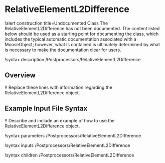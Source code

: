 # RelativeElementL2Difference

!alert construction title=Undocumented Class
The RelativeElementL2Difference has not been documented. The content listed below should be used as a starting point for
documenting the class, which includes the typical automatic documentation associated with a
MooseObject; however, what is contained is ultimately determined by what is necessary to make the
documentation clear for users.

!syntax description /Postprocessors/RelativeElementL2Difference

## Overview

!! Replace these lines with information regarding the RelativeElementL2Difference object.

## Example Input File Syntax

!! Describe and include an example of how to use the RelativeElementL2Difference object.

!syntax parameters /Postprocessors/RelativeElementL2Difference

!syntax inputs /Postprocessors/RelativeElementL2Difference

!syntax children /Postprocessors/RelativeElementL2Difference
